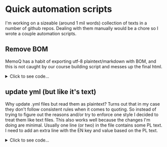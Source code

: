 # Quick automation scripts

I'm working on a sizeable (around 1 mil words) collection of texts in a number of github repos. Dealing with them manually would be a chore so I wrote a couple automation scripts.


## Remove BOM
MemoQ has a habit of exporting utf-8 plaintext/markdown  with BOM, and this is not caught by our course building script and messes up the final html. 

<details>
<summary>Click to see code...</summary>

```python
import os


def has_bom(filepath):
    with open(filepath, "rb") as file:
        bom_check = file.read(3)
        return bom_check == b"\xEF\xBB\xBF"


def convert_files(directory):
    for root, dirs, files in os.walk(directory):
        for filename in files:
            filepath = os.path.join(root, filename)
            if has_bom(filepath):
                print(filename)
                drop_BOM(filepath)


def drop_bom(filepath):
    with open(filepath, "r", encoding="utf-8-sig") as file:
        content = file.read()
        print(f"saved {filepath} without BOM")
    with open(filepath, "w", encoding="utf-8") as file:
        file.write(content)


# directory containing the files to convert
directory = "../.."

convert_files(directory)
```

</details>

## update yml (but like it's text)

Why update .yml files but read them as plaintext? Turns out that in my case they don't follow consistent rules when it comes to quoting. So instead of trying to figure out the reasons and/or try to enforce one style I decided to treat them like text files. This also works well because the changes I'm doing are minimal. Usually one line (or two) in the file contains some PL text. I need to add an extra line with the EN key and value based on the PL text.


<details>
<summary>Click to see code...</summary>

```python
import csv
import os


def get_glossary(csv_file):
    # Read the CSV file with the glossary
    csv_mappings = []
    with open(csv_file, encoding="utf-8") as csv_file:
        csv_reader = csv.reader(csv_file)
        for row in csv_reader:
            if len(row) == 2:
                old_name, new_name = row
                csv_mappings.append((old_name, new_name))
    terms_desc = sorted(csv_mappings, key=lambda x: len(x[0]), reverse=True)
    return terms_desc


def write_settings(ROOT_DIR, terms_desc):
    grading_criteria = set()
    translations_pl = set()
    for root, dirs, files in os.walk(ROOT_DIR):
        for filename in files:
            if filename == "settings.yml": # Find the files to edit
                file_path = os.path.join(root, filename)
                with open(file_path, encoding="utf-8") as f:
                    content = f.readlines()
                new_content = []
                for line in content:
                    if "pl:" in line: # only touch lines with the pl key
                        line_pl = line
                        for pl_term, en_term in terms_desc:
                            if pl_term in line_pl:
                                line_en = line_pl.replace("pl:", "en:")
                                line_en = line_en.replace(pl_term, en_term)
                                line = f"{line_pl.rstrip()}\n{line_en}"
                                break
                    new_content.append(line.rstrip())
                with open(file_path, "w", encoding="utf-8") as f:
                    # save the sa
                    f.write("\n".join(new_content))
                    f.write("\n")


GLOSSARY = "../path/to/glossary.file"
ROOT_DIR = "../path/to/search"
terms_desc = get_glossary(GLOSSARY)
write_settings(ROOT_DIR, terms_desc)

```
</details>